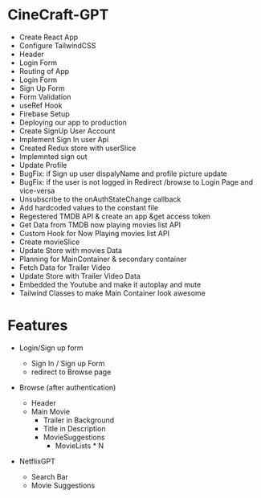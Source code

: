 # CineCraft-GPT

- Create React App
- Configure TailwindCSS
- Header
- Login Form
- Routing of App
- Login Form
- Sign Up Form
- Form Validation
- useRef Hook
- Firebase Setup
- Deploying our app to production
- Create SignUp User Account
- Implement Sign In user Api
- Created Redux store with userSlice
- Implemnted sign out
- Update Profile
- BugFix: if Sign up user dispalyName and profile picture update 
- BugFix: if the user is not logged in Redirect /browse to Login Page and vice-versa
- Unsubscribe to the onAuthStateChange callback
- Add hardcoded values to the constant file
- Regestered TMDB API & create an app &get access token
- Get Data from TMDB now playing movies list API
- Custom Hook for Now Playing movies list API
- Create movieSlice
- Update Store with movies Data
- Planning for MainContainer & secondary container
- Fetch Data for Trailer Video 
- Update Store with Trailer Video Data
- Embedded the Youtube and make it autoplay and mute
- Tailwind Classes to make Main Container look awesome


# Features
- Login/Sign up form
    - Sign In / Sign up Form
    - redirect to Browse page
- Browse (after authentication)
  - Header
  - Main Movie
    - Trailer in Background
    - Title in Description
    - MovieSuggestions
      - MovieLists * N

- NetflixGPT
    - Search Bar
    - Movie Suggestions